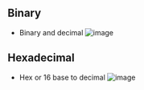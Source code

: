## Binary
- Binary and decimal
![image](https://github.com/Zumh/csapp2024/assets/17211423/632d3484-156d-4e86-b98f-65a47f1094df)

## Hexadecimal
- Hex or 16 base to decimal
![image](https://github.com/Zumh/csapp2024/assets/17211423/59d6ffde-c02c-40e9-9182-116374edb36a)

